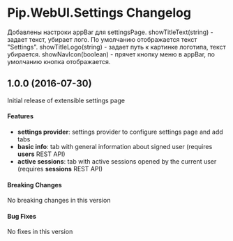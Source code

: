 # Pip.WebUI.Settings Changelog

Добавлены настроки appBar для  settingsPage.
            showTitleText(string) - задает текст, убирает лого. По умолчанию отображается текст "Settings".
            showTitleLogo(string) - задает путь  к картинке логотипа, текст убирается.
            showNavIcon(boolean) - прячет кнопку меню в appBar, по умолчанию кнопка отображается.

## <a name="1.0.0"></a> 1.0.0 (2016-07-30)

Initial release of extensible settings page

#### Features
* **settings provider**: settings provider to configure settings page and add tabs
* **basic info**: tab with general information about signed user (requires **users** REST API)
* **active sessions**: tab with active sessions opened by the current user (requires **sessions** REST API)

#### Breaking Changes
No breaking changes in this version

#### Bug Fixes
No fixes in this version 
